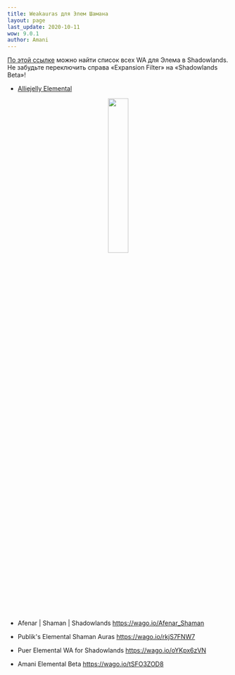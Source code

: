 ```yaml
---
title: Weakauras для Элем Шамана
layout: page
last_update: 2020-10-11
wow: 9.0.1
author: Amani
---
```

[По этой ссылке](https://wago.io/bfa-weakauras/classes/shaman/elemental) можно найти список всех WA для Элема в Shadowlands. Не забудьте переключить справа «Expansion Filter» на «Shadowlands Beta»!

* [Alliejelly Elemental](https://wago.io/AsCQQgZeh)

<p align="center">
<img src="https://media.wago.io/screenshots/AsCQQgZeh/5f7ecfeffe4e786a06d84612.png" width="30%"> 
</p>

* Afenar | Shaman | Shadowlands
https://wago.io/Afenar_Shaman

* Publik's Elemental Shaman Auras
https://wago.io/rkjS7FNW7

* Puer Elemental WA for Shadowlands
https://wago.io/oYKpx6zVN

* Amani Elemental Beta
https://wago.io/tSFO3ZOD8


